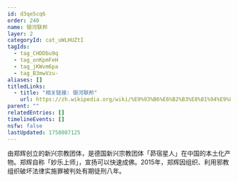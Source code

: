 ```yaml
---
id: d3qe5cq6
order: 240
name: 银河联邦
layer: 2
categoryId: cat_uWLHUZtI
tagIds:
  - tag_CHDDbu9q
  - tag_onKpmFeH
  - tag_jKWvm6pa
  - tag_B3mwVzu-
aliases: []
titledLinks:
  - title: "相关链接: 银河联邦"
    url: https://zh.wikipedia.org/wiki/%E9%93%B6%E6%B2%B3%E8%81%94%E9%82%A6
parent: ""
relatedEntries: []
timelineEvents: []
nsfw: false
lastUpdated: 1758087125
---
```


由郑辉创立的新兴宗教团体，是德国新兴宗教团体「昴宿星人」在中国的本土化产物。郑辉自称「妙乐上师」，宣扬可以快速成佛。2015年，郑辉因组织、利用邪教组织破坏法律实施罪被判处有期徒刑八年。